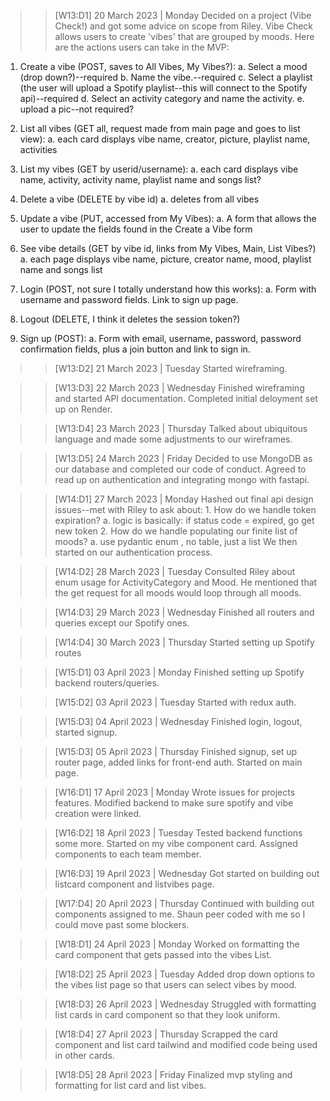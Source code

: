 > > [W13:D1] 20 March 2023 | Monday
Decided on a project (Vibe Check!) and got some advice on scope from Riley.
Vibe Check allows users to create 'vibes' that are grouped by moods.
Here are the actions users can take in the MVP:

1. Create a vibe (POST, saves to All Vibes, My Vibes?):
    a. Select a mood (drop down?)--required
    b. Name the vibe.--required
    c. Select a playlist (the user will upload a Spotify playlist--this will connect to the Spotify api)--required
    d. Select an activity category and name the activity.
    e. upload a pic--not required?

2. List all vibes (GET all, request made from main page and goes to list view):
    a. each card displays vibe name, creator, picture, playlist name, activities

3. List my vibes (GET by userid/username):
    a. each card displays vibe name, activity, activity name, playlist name and songs list?

4. Delete a vibe (DELETE by vibe id)
    a. deletes from all vibes

5. Update a vibe (PUT, accessed from My Vibes):
    a. A form that allows the user to update the fields found in the Create a Vibe form


5. See vibe details (GET by vibe id, links from My Vibes, Main, List Vibes?)
    a. each page displays vibe name, picture, creator name, mood, playlist name and songs list

6. Login (POST, not sure I totally understand how this works):
    a. Form with username and password fields. Link to sign up page.

7. Logout (DELETE, I think it deletes the session token?)

8. Sign up (POST):
    a. Form with email, username, password, password confirmation fields, plus a join button and link to sign in.


> > [W13:D2] 21 March 2023 | Tuesday
Started wireframing.

> > [W13:D3] 22 March 2023 | Wednesday
Finished wireframing and started API documentation. Completed initial deloyment set up on Render.

> > [W13:D4] 23 March 2023 | Thursday
Talked about ubiquitous language and made some adjustments to our wireframes.

> > [W13:D5] 24 March 2023 | Friday
Decided to use MongoDB as our database and completed our code of conduct. Agreed to read up on authentication and integrating mongo with fastapi.

> > [W14:D1] 27 March 2023 | Monday
Hashed out final api design issues--met with Riley to ask about:
    1. How do we handle token expiration?
        a. logic is basically: if status code = expired, go get new token
    2. How do we handle populating our finite list of moods?
        a. use pydantic enum , no table, just a list
We then started on our authentication process.

> > [W14:D2] 28 March 2023 | Tuesday
Consulted Riley about enum usage for ActivityCategory and Mood. He mentioned that the get request for all moods would loop through all moods.

> > [W14:D3] 29 March 2023 | Wednesday
Finished all routers and queries except our Spotify ones.

> > [W14:D4] 30 March 2023 | Thursday
Started setting up Spotify routes

> > [W15:D1] 03 April 2023 | Monday
Finished setting up Spotify backend routers/queries.

> > [W15:D2] 03 April 2023 | Tuesday
Started with redux auth.

> > [W15:D3] 04 April 2023 | Wednesday
Finished login, logout, started signup.

> > [W15:D3] 05 April 2023 | Thursday
Finished signup, set up router page, added links for front-end auth. Started on main page.

> > [W16:D1] 17 April 2023 | Monday
Wrote issues for projects features. Modified backend to make sure spotify and vibe creation were linked.

> > [W16:D2] 18 April 2023 | Tuesday
Tested backend functions some more. Started on my vibe component card. Assigned components to each team member.

> > [W16:D3] 19 April 2023 | Wednesday
Got started on building out listcard component and listvibes page.

> > [W17:D4] 20 April 2023 | Thursday
Continued with building out components assigned to me. Shaun peer coded with me so I could move past some blockers.

> > [W18:D1] 24 April 2023 | Monday
Worked on formatting the card component that gets passed into the vibes List.

> > [W18:D2] 25 April 2023 | Tuesday
Added drop down options to the vibes list page so that users can select vibes by mood.

> > [W18:D3] 26 April 2023 | Wednesday
Struggled with formatting list cards in card component so that they look uniform.

> > [W18:D4] 27 April 2023 | Thursday
Scrapped the card component and list card tailwind and modified code being used in other cards.

> > [W18:D5] 28 April 2023 | Friday
Finalized mvp styling and formatting for list card and list vibes. 
